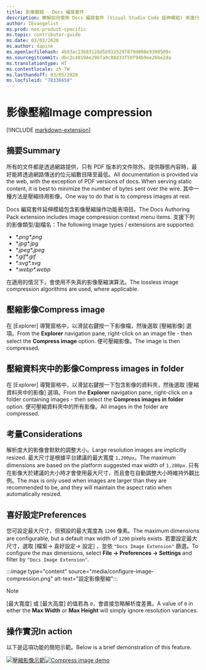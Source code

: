 ```yaml
---
title: 影像壓縮 - Docs 編寫套件
description: 瞭解如何使用 Docs 編寫套件 (Visual Studio Code 延伸模組) 來進行影像壓縮。
author: IEvangelist
ms.prod: non-product-specific
ms.topic: contributor-guide
ms.date: 03/03/2020
ms.author: dapine
ms.openlocfilehash: 4b93ac23b83128d5b9125297879d008e9300509c
ms.sourcegitcommit: dbc2c48194e29bfa0c88d33f50f94b9ee26be2da
ms.translationtype: HT
ms.contentlocale: zh-TW
ms.lasthandoff: 03/05/2020
ms.locfileid: "78336650"
---
```

# <a name="image-compression"></a><span data-ttu-id="21bd2-103">影像壓縮</span><span class="sxs-lookup"><span data-stu-id="21bd2-103">Image compression</span></span>

[!INCLUDE [markdown-extension](includes/image-extension.md)]

## <a name="summary"></a><span data-ttu-id="21bd2-104">摘要</span><span class="sxs-lookup"><span data-stu-id="21bd2-104">Summary</span></span>

<span data-ttu-id="21bd2-105">所有的文件都是透過網路提供，只有 PDF 版本的文件除外。提供靜態內容時，最好能將透過網路傳送的位元組數目降至最低。</span><span class="sxs-lookup"><span data-stu-id="21bd2-105">All documentation is provided via the web, with the exception of PDF versions of docs. When serving static content, it is best to minimize the number of bytes sent over the wire.</span></span> <span data-ttu-id="21bd2-106">其中一種方法是壓縮待用影像。</span><span class="sxs-lookup"><span data-stu-id="21bd2-106">One way to do that is to compress images at rest.</span></span>

<span data-ttu-id="21bd2-107">Docs 編寫套件延伸模組包含影像壓縮操作功能表項目。</span><span class="sxs-lookup"><span data-stu-id="21bd2-107">The Docs Authoring Pack extension includes image compression context menu items.</span></span> <span data-ttu-id="21bd2-108">支援下列的影像類型/副檔名：</span><span class="sxs-lookup"><span data-stu-id="21bd2-108">The following image types / extensions are supported:</span></span>

* <span data-ttu-id="21bd2-109">*\*.png*</span><span class="sxs-lookup"><span data-stu-id="21bd2-109">*\*.png*</span></span>
* <span data-ttu-id="21bd2-110">*\*.jpg*</span><span class="sxs-lookup"><span data-stu-id="21bd2-110">*\*.jpg*</span></span>
* <span data-ttu-id="21bd2-111">*\*.jpeg*</span><span class="sxs-lookup"><span data-stu-id="21bd2-111">*\*.jpeg*</span></span>
* <span data-ttu-id="21bd2-112">*\*.gif*</span><span class="sxs-lookup"><span data-stu-id="21bd2-112">*\*.gif*</span></span>
* <span data-ttu-id="21bd2-113">*\*.svg*</span><span class="sxs-lookup"><span data-stu-id="21bd2-113">*\*.svg*</span></span>
* <span data-ttu-id="21bd2-114">*\*.webp*</span><span class="sxs-lookup"><span data-stu-id="21bd2-114">*\*.webp*</span></span>

<span data-ttu-id="21bd2-115">在適用的情況下，會使用不失真的影像壓縮演算法。</span><span class="sxs-lookup"><span data-stu-id="21bd2-115">The lossless image compression algorithms are used, where applicable.</span></span>

## <a name="compress-image"></a><span data-ttu-id="21bd2-116">壓縮影像</span><span class="sxs-lookup"><span data-stu-id="21bd2-116">Compress image</span></span>

<span data-ttu-id="21bd2-117">在 [Explorer]  導覽窗格中，以滑鼠右鍵按一下影像檔，然後選取 [壓縮影像]  選項。</span><span class="sxs-lookup"><span data-stu-id="21bd2-117">From the **Explorer** navigation pane, right-click on an image file - then select the **Compress image** option.</span></span> <span data-ttu-id="21bd2-118">便可壓縮影像。</span><span class="sxs-lookup"><span data-stu-id="21bd2-118">The image is then compressed.</span></span>

## <a name="compress-images-in-folder"></a><span data-ttu-id="21bd2-119">壓縮資料夾中的影像</span><span class="sxs-lookup"><span data-stu-id="21bd2-119">Compress images in folder</span></span>

<span data-ttu-id="21bd2-120">在 [Explorer]  導覽窗格中，以滑鼠右鍵按一下包含影像的資料夾，然後選取 [壓縮資料夾中的影像]  選項。</span><span class="sxs-lookup"><span data-stu-id="21bd2-120">From the **Explorer** navigation pane, right-click on a folder containing images - then select the **Compress images in folder** option.</span></span> <span data-ttu-id="21bd2-121">便可壓縮資料夾中的所有影像。</span><span class="sxs-lookup"><span data-stu-id="21bd2-121">All images in the folder are compressed.</span></span>

## <a name="considerations"></a><span data-ttu-id="21bd2-122">考量</span><span class="sxs-lookup"><span data-stu-id="21bd2-122">Considerations</span></span>

<span data-ttu-id="21bd2-123">解析度大的影像會默默的調整大小。</span><span class="sxs-lookup"><span data-stu-id="21bd2-123">Large resolution images are implicitly resized.</span></span> <span data-ttu-id="21bd2-124">最大尺寸是根據平台建議的最大寬度 `1,200px`。</span><span class="sxs-lookup"><span data-stu-id="21bd2-124">The maximum dimensions are based on the platform suggested max width of `1,200px`.</span></span> <span data-ttu-id="21bd2-125">只有在影像大於建議的大小時才會使用最大尺寸，而且會在自動調整大小時維持外觀比例。</span><span class="sxs-lookup"><span data-stu-id="21bd2-125">The max is only used when images are larger than they are recommended to be, and they will maintain the aspect ratio when automatically resized.</span></span>

## <a name="preferences"></a><span data-ttu-id="21bd2-126">喜好設定</span><span class="sxs-lookup"><span data-stu-id="21bd2-126">Preferences</span></span>

<span data-ttu-id="21bd2-127">您可設定最大尺寸，但預設的最大寬度為 `1200` 像素。</span><span class="sxs-lookup"><span data-stu-id="21bd2-127">The maximum dimensions are configurable, but a default max width of `1200` pixels exists.</span></span> <span data-ttu-id="21bd2-128">若要設定最大尺寸，選取 [檔案-> 喜好設定-> 設定]  ，並依 `"Docs Image Extension"` 篩選。</span><span class="sxs-lookup"><span data-stu-id="21bd2-128">To configure the max dimensions, select **File -> Preferences -> Settings** and filter by `"Docs Image Extension"`.</span></span>

:::image type="content" source="media/configure-image-compression.png" alt-text="設定影像壓縮":::

> [!NOTE]
> <span data-ttu-id="21bd2-130">[最大寬度]  或 [最大高度]  的值若為 `0`，會直接忽略解析度差異。</span><span class="sxs-lookup"><span data-stu-id="21bd2-130">A value of `0` in either the **Max Width** or **Max Height** will simply ignore resolution variances.</span></span>

## <a name="in-action"></a><span data-ttu-id="21bd2-131">操作實況</span><span class="sxs-lookup"><span data-stu-id="21bd2-131">In action</span></span>

<span data-ttu-id="21bd2-132">以下是這項功能的簡短示範。</span><span class="sxs-lookup"><span data-stu-id="21bd2-132">Below is a brief demonstration of this feature.</span></span>

<span data-ttu-id="21bd2-133">[![壓縮影像示範](media/compress-image.gif)](media/compress-image.gif#lightbox)</span><span class="sxs-lookup"><span data-stu-id="21bd2-133">[![Compress image demo](media/compress-image.gif)](media/compress-image.gif#lightbox)</span></span>
